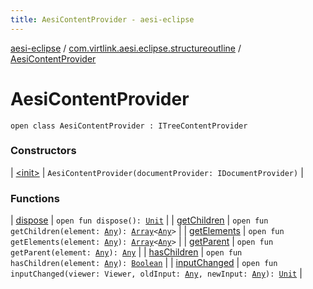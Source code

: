 ```yaml
---
title: AesiContentProvider - aesi-eclipse
---
```


[aesi-eclipse](../../index.html) / [com.virtlink.aesi.eclipse.structureoutline](../index.html) / [AesiContentProvider](.)

# AesiContentProvider

`open class AesiContentProvider : ITreeContentProvider`

### Constructors

| [&lt;init&gt;](-init-.html) | `AesiContentProvider(documentProvider: IDocumentProvider)` |

### Functions

| [dispose](dispose.html) | `open fun dispose(): `[`Unit`](https://kotlinlang.org/api/latest/jvm/stdlib/kotlin/-unit/index.html) |
| [getChildren](get-children.html) | `open fun getChildren(element: `[`Any`](https://kotlinlang.org/api/latest/jvm/stdlib/kotlin/-any/index.html)`): `[`Array`](https://kotlinlang.org/api/latest/jvm/stdlib/kotlin/-array/index.html)`<`[`Any`](https://kotlinlang.org/api/latest/jvm/stdlib/kotlin/-any/index.html)`>` |
| [getElements](get-elements.html) | `open fun getElements(element: `[`Any`](https://kotlinlang.org/api/latest/jvm/stdlib/kotlin/-any/index.html)`): `[`Array`](https://kotlinlang.org/api/latest/jvm/stdlib/kotlin/-array/index.html)`<`[`Any`](https://kotlinlang.org/api/latest/jvm/stdlib/kotlin/-any/index.html)`>` |
| [getParent](get-parent.html) | `open fun getParent(element: `[`Any`](https://kotlinlang.org/api/latest/jvm/stdlib/kotlin/-any/index.html)`): `[`Any`](https://kotlinlang.org/api/latest/jvm/stdlib/kotlin/-any/index.html) |
| [hasChildren](has-children.html) | `open fun hasChildren(element: `[`Any`](https://kotlinlang.org/api/latest/jvm/stdlib/kotlin/-any/index.html)`): `[`Boolean`](https://kotlinlang.org/api/latest/jvm/stdlib/kotlin/-boolean/index.html) |
| [inputChanged](input-changed.html) | `open fun inputChanged(viewer: Viewer, oldInput: `[`Any`](https://kotlinlang.org/api/latest/jvm/stdlib/kotlin/-any/index.html)`, newInput: `[`Any`](https://kotlinlang.org/api/latest/jvm/stdlib/kotlin/-any/index.html)`): `[`Unit`](https://kotlinlang.org/api/latest/jvm/stdlib/kotlin/-unit/index.html) |

